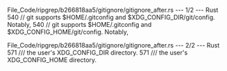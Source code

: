 File_Code/ripgrep/b266818aa5/gitignore/gitignore_after.rs --- 1/2 --- Rust
540     // git supports $HOME/.gitconfig and $XDG_CONFIG_DIR/git/config. Notably,                                                                            540     // git supports $HOME/.gitconfig and $XDG_CONFIG_HOME/git/config. Notably,

File_Code/ripgrep/b266818aa5/gitignore/gitignore_after.rs --- 2/2 --- Rust
571 /// the user's XDG_CONFIG_DIR directory.                                                                                                                 571 /// the user's XDG_CONFIG_HOME directory.

